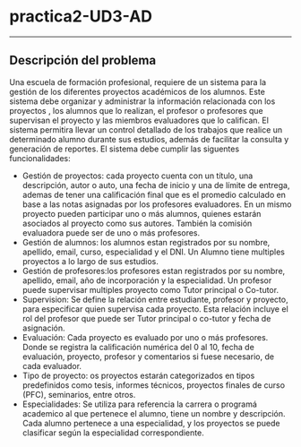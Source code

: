 # practica2-UD3-AD
---
## Descripción del problema
Una escuela de formación profesional, requiere de un sistema para la gestión de los diferentes proyectos académicos de los alumnos. Este sistema debe organizar y administrar la información relacionada con los proyectos , los alumnos que lo realizan, el profesor o profesores que supervisan el proyecto y las miembros evaluadores que lo califican. El sistema permitira llevar un control detallado de los trabajos que realice un determinado alumno durante sus estudios, además de facilitar la consulta y generación de reportes. El sistema debe cumplir las siguentes funcionalidades:

- Gestión de proyectos: cada proyecto cuenta con un título, una descripción, autor o auto, una fecha de inicio y una de límite de entrega, ademas de tener una calificación final que es el promedio calculado en base a las notas asignadas por los profesores evaluadores. En un mismo proyecto pueden participar uno o más alumnos, quienes estarán asociados al proyecto como sus autores. También la comisión evaluadora puede ser de uno o más profesores.
- Gestión de alumnos: los alumnos estan registrados por su nombre, apellido, email, curso, especialidad y el DNI. Un Alumno tiene multiples proyectos a lo largo de sus estudios.
- Gestión de profesores:los profesores estan registrados por su nombre, apellido, email, año de incorporación y la especialidad. Un profesor puede supervisar multiples proyecto como Tutor principal o Co-tutor.
- Supervision: Se define la relación entre estudiante, profesor y proyecto, para especificar quien supervisa cada proyecto. Esta relación incluye el rol del profesor que puede ser Tutor principal o co-tutor y fecha de asignación.
- Evaluación: Cada proyecto es evaluado por uno o más profesores. Donde se registra la calificación numérica del 0 al 10, fecha de evaluación, proyecto, profesor y comentarios si fuese necesario, de cada evaluador.
- Tipo de proyecto: os proyectos estarán categorizados en tipos predefinidos como tesis, informes técnicos, proyectos finales de curso (PFC), seminarios, entre otros.
- Especialidades: Se utiliza para referencia la carrera o programá academico al que pertenece el alumno, tiene un nombre y descripción. Cada alumno pertenece a una especialidad, y los proyectos se puede clasificar según la especialidad correspondiente.
  
